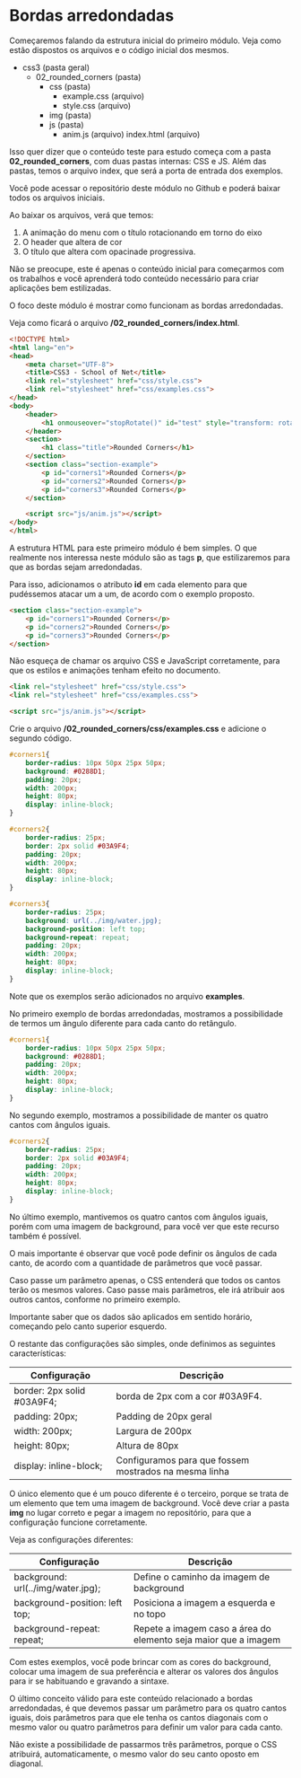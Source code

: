 # Bordas arredondadas

Começaremos falando da estrutura inicial do primeiro módulo. Veja como estão dispostos os arquivos e o código inicial dos mesmos.

* css3 (pasta geral)
    * 02\_rounded\_corners (pasta)
        * css (pasta)
            * example.css (arquivo)
            * style.css (arquivo)
        * img (pasta)
        * js (pasta)
            * anim.js (arquivo)
        index.html (arquivo)

Isso quer dizer que o conteúdo teste para estudo começa com a pasta **02_rounded_corners**, com duas pastas internas: CSS e JS. Além das pastas, temos o arquivo index, que será a porta de entrada dos exemplos.

Você pode acessar o repositório deste módulo no Github e poderá baixar todos os arquivos iniciais.

Ao baixar os arquivos, verá que temos: 

1. A animação do menu com o título rotacionando em torno do eixo 
2. O header que altera de cor  
3. O título que altera com opacinade progressiva.

Não se preocupe, este é apenas o conteúdo inicial para começarmos com os trabalhos e você aprenderá todo conteúdo necessário para criar aplicações bem estilizadas.

O foco deste módulo é mostrar como funcionam as bordas arredondadas. 

Veja como ficará o arquivo **/02_rounded_corners/index.html**.

```html
<!DOCTYPE html>
<html lang="en">
<head>
    <meta charset="UTF-8">
    <title>CSS3 - School of Net</title>
    <link rel="stylesheet" href="css/style.css">
    <link rel="stylesheet" href="css/examples.css">
</head>
<body>
    <header>
        <h1 onmouseover="stopRotate()" id="test" style="transform: rotateY(0deg);">School of Net</h1>
    </header>
    <section>
        <h1 class="title">Rounded Corners</h1>
    </section>
    <section class="section-example">
        <p id="corners1">Rounded Corners</p>
        <p id="corners2">Rounded Corners</p>
        <p id="corners3">Rounded Corners</p>
    </section>

    <script src="js/anim.js"></script>
</body>
</html>
```

A estrutura HTML para este primeiro módulo é bem simples. O que realmente nos interessa neste módulo são as tags **p**, que estilizaremos para que as bordas sejam arredondadas.

Para isso, adicionamos o atributo **id** em cada elemento para que pudéssemos atacar um a um, de acordo com o exemplo proposto.

```html
<section class="section-example">
    <p id="corners1">Rounded Corners</p>
    <p id="corners2">Rounded Corners</p>
    <p id="corners3">Rounded Corners</p>
</section>
```

Não esqueça de chamar os arquivo CSS e JavaScript corretamente, para que os estilos e animações tenham efeito no documento.

```html
<link rel="stylesheet" href="css/style.css">
<link rel="stylesheet" href="css/examples.css">

<script src="js/anim.js"></script>
```

Crie o arquivo **/02_rounded_corners/css/examples.css** e adicione o segundo código.

```css
#corners1{
    border-radius: 10px 50px 25px 50px;
    background: #0288D1;
    padding: 20px;
    width: 200px;
    height: 80px;
    display: inline-block;
}

#corners2{
    border-radius: 25px;
    border: 2px solid #03A9F4;
    padding: 20px;
    width: 200px;
    height: 80px;
    display: inline-block;
}

#corners3{
    border-radius: 25px;
    background: url(../img/water.jpg);
    background-position: left top;
    background-repeat: repeat;
    padding: 20px;
    width: 200px;
    height: 80px;
    display: inline-block;
}
```

Note que os exemplos serão adicionados no arquivo **examples**.

No primeiro exemplo de bordas arredondadas, mostramos a possibilidade de termos um ângulo diferente para cada canto do retângulo.

```css
#corners1{
    border-radius: 10px 50px 25px 50px;
    background: #0288D1;
    padding: 20px;
    width: 200px;
    height: 80px;
    display: inline-block;
}
```

No segundo exemplo, mostramos a possibilidade de manter os quatro cantos com ângulos iguais.

```css
#corners2{
    border-radius: 25px;
    border: 2px solid #03A9F4;
    padding: 20px;
    width: 200px;
    height: 80px;
    display: inline-block;
}
```

No último exemplo, mantivemos os quatro cantos com ângulos iguais, porém com uma imagem de background, para você ver que este recurso também é possível.

O mais importante é observar que você pode definir os ângulos de cada canto, de acordo com a quantidade de parâmetros que você passar.

Caso passe um parâmetro apenas, o CSS entenderá que todos os cantos terão os mesmos valores. Caso passe mais parâmetros, ele irá atribuir aos outros cantos, conforme no primeiro exemplo.

Importante saber que os dados são aplicados em sentido horário, começando pelo canto superior esquerdo.

O restante das configurações são simples, onde definimos as seguintes características:

| Configuração               | Descrição                                               |
|----------------------------|---------------------------------------------------------|
| border: 2px solid #03A9F4; | borda de 2px com a cor #03A9F4.                         |
| padding: 20px;             | Padding de 20px geral                                   |
| width: 200px;              | Largura de 200px                                        |
| height: 80px;              | Altura de 80px                                          |
| display: inline-block;     | Configuramos para que fossem mostrados na mesma linha   |

O único elemento que é um pouco diferente é o terceiro, porque se trata de um elemento que tem uma imagem de background. Você deve criar a pasta **img** no lugar correto e pegar a imagem no repositório, para que a configuração funcione corretamente.

Veja as configurações diferentes:

| Configuração                       | Descrição                                                       |
|------------------------------------|-----------------------------------------------------------------|
| background: url(../img/water.jpg); | Define o caminho da imagem de background                        |
| background-position: left top;     | Posiciona a imagem a esquerda e no topo                         |
| background-repeat: repeat;         | Repete a imagem caso a área do elemento seja maior que a imagem |

Com estes exemplos, você pode brincar com as cores do background, colocar uma imagem de sua preferência e alterar os valores dos ângulos para ir se habituando e gravando a sintaxe.

O último conceito válido para este conteúdo relacionado a bordas arredondadas, é que devemos passar um parâmetro para os quatro cantos iguais, dois parâmetros para que ele tenha os cantos diagonais com o mesmo valor ou quatro parâmetros para definir um valor para cada canto. 

Não existe a possibilidade de passarmos três parâmetros, porque o CSS atribuirá, automaticamente, o mesmo valor do seu canto oposto em diagonal.